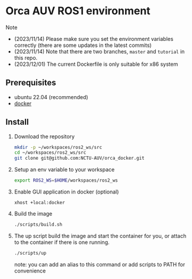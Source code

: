 # Orca AUV ROS1 environment

> [!NOTE]
> - (2023/11/14) Please make sure you set the environment variables correctly (there are some updates in the latest commits)
> - (2023/11/14) Note that there are two branches, `master` and `tutorial` in this repo.
> - (2023/12/01) The current Dockerfile is only suitable for x86 system

## Prerequisites

- ubuntu 22.04 (recommended)
- [docker](https://docs.docker.com/get-docker/)

## Install

1. Download the repository

    ```sh
    mkdir -p ~/workspaces/ros2_ws/src
    cd ~/workspaces/ros2_ws/src
    git clone git@github.com:NCTU-AUV/orca_docker.git
    ```

2. Setup an env variable to your workspace

    ```sh
    export ROS2_WS=$HOME/workspaces/ros2_ws
    ```

3. Enable GUI application in docker (optional)

   ```
   xhost +local:docker
   ```

4. Build the image

    ```sh
    ./scripts/build.sh
    ```

5. The up script build the image and start the container for you, or attach to the container if there is one running.

    ```sh
    ./scripts/up
    ```
    note: you can add an alias to this command or add scripts to PATH for convenience

